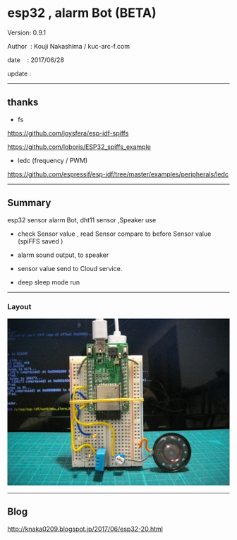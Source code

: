 ﻿# esp32 , alarm Bot (BETA)

 Version: 0.9.1

 Author  : Kouji Nakashima / kuc-arc-f.com

 date    : 2017/06/28

 update :
***

## thanks

* fs 

https://github.com/joysfera/esp-idf-spiffs

https://github.com/loboris/ESP32_spiffs_example

* ledc (frequency / PWM) 

https://github.com/espressif/esp-idf/tree/master/examples/peripherals/ledc


***


## Summary
 esp32 sensor alarm Bot, dht11 sensor ,Speaker  use

* check Sensor value , read Sensor compare to before Sensor value (spiFFS saved )

+ alarm sound output, to speaker

* sensor value send to Cloud service.

* deep sleep mode run

***


### Layout

<img src="https://github.com/kuc-arc-f/screen-img/blob/master/esp32/IMGP6750-top.JPG?raw=true" style="max-width : 100%; max-height: 600px;">

***


## Blog
http://knaka0209.blogspot.jp/2017/06/esp32-20.html



